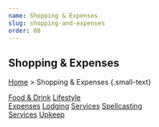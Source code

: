 ```yaml
---
name: Shopping & Expenses
slug: shopping-and-expenses
order: 08
---
```

## Shopping & Expenses
[Home](dm-operations-center) > Shopping & Expenses {.small-text}

<div class="menu-container">
    <a href="food-drink">Food & Drink</a>
    <a href="lifestyle-expenses">Lifestyle<br/> Expenses</a>
    <a href="lodging">Lodging</a>
    <a href="services">Services</a>
    <a href="spellcasting-services">Spellcasting<br/> Services</a>
    <a href="upkeep">Upkeep</a>
</div>